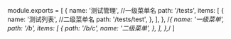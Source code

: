 module.exports = [
  {
    name: '测试管理',   //一级菜单名
    path: '/tests', 
    items: [
      {
        name: '测试列表',      //二级菜单名
        path: '/tests/test',
      },
    ],
  },
  /*{
    name: '一级菜单',
    path: '/b',
    items: [
      {
        path: '/b/c',
        name: '二级菜单',
      },
    ],
  },*/
]
